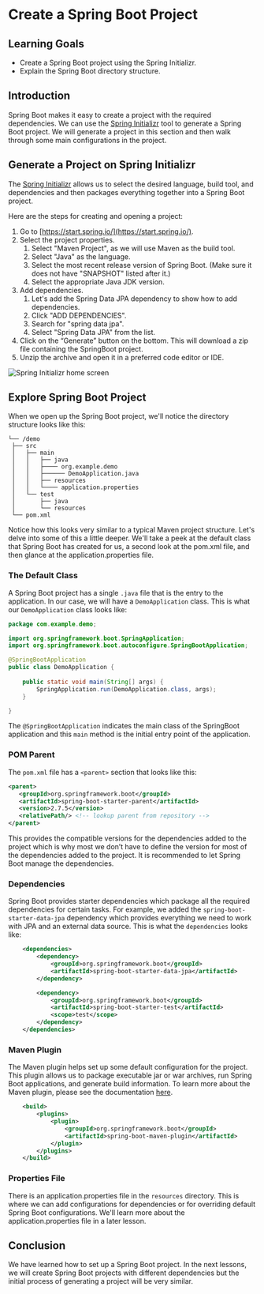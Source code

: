 # Create a Spring Boot Project

## Learning Goals

- Create a Spring Boot project using the Spring Initializr.
- Explain the Spring Boot directory structure.

## Introduction

Spring Boot makes it easy to create a project with the required dependencies. We
can use the [Spring Initializr](https://start.spring.io/) tool to generate a
Spring Boot project. We will generate a project in this section and then walk
through some main configurations in the project.

## Generate a Project on Spring Initializr

The [Spring Initializr](https://start.spring.io/) allows us to select the
desired language, build tool, and dependencies and then packages everything
together into a Spring Boot project.

Here are the steps for creating and opening a project:

1. Go to [https://start.spring.io/](https://start.spring.io/).
2. Select the project properties.
   1. Select "Maven Project", as we will use Maven as the build tool.
   2. Select "Java" as the language.
   3. Select the most recent release version of Spring Boot. (Make sure it does
      not have "SNAPSHOT" listed after it.)
   4. Select the appropriate Java JDK version.
3. Add dependencies.
   1. Let's add the Spring Data JPA dependency to show how to add dependencies.
   2. Click "ADD DEPENDENCIES".
   3. Search for "spring data jpa".
   4. Select "Spring Data JPA" from the list.
4. Click on the “Generate” button on the bottom. This will download a zip file
   containing the SpringBoot project.
5. Unzip the archive and open it in a preferred code editor or IDE.

![Spring Initializr home screen](https://curriculum-content.s3.amazonaws.com/spring-mod-1/create-spring-boot-project/spring-initializr.png)

## Explore Spring Boot Project

When we open up the Spring Boot project, we'll notice the directory structure
looks like this:

```text
└── /demo
 ├── src
 │   ├── main
 │   │   ├── java
 │   │   ├──── org.example.demo
 │   │   ├────── DemoApplication.java 
 │   │   ├── resources
 │   │   └──── application.properties
 │   └── test
 │       ├── java
 │       └── resources
 └── pom.xml
```

Notice how this looks very similar to a typical Maven project structure. Let's
delve into some of this a little deeper. We'll take a peek at the default class
that Spring Boot has created for us, a second look at the pom.xml file, and then
glance at the application.properties file.

### The Default Class

A Spring Boot project has a single `.java` file that is the entry to the
application. In our case, we will have a `DemoApplication` class. This is what
our `DemoApplication` class looks like:

```java
package com.example.demo;

import org.springframework.boot.SpringApplication;
import org.springframework.boot.autoconfigure.SpringBootApplication;

@SpringBootApplication
public class DemoApplication {
    
    public static void main(String[] args) {
        SpringApplication.run(DemoApplication.class, args);
    }

}
```

The `@SpringBootApplication` indicates the main class of the SpringBoot
application and this `main` method is the initial entry point of the
application.

### POM Parent

The `pom.xml` file has a `<parent>` section that looks like this:

```xml
<parent>
   <groupId>org.springframework.boot</groupId>
   <artifactId>spring-boot-starter-parent</artifactId>
   <version>2.7.5</version>
   <relativePath/> <!-- lookup parent from repository -->
</parent>
```

This provides the compatible versions for the dependencies added to the project
which is why most we don’t have to define the version for most of the
dependencies added to the project. It is recommended to let Spring Boot manage
the dependencies.

### Dependencies

Spring Boot provides starter dependencies which package all the required
dependencies for certain tasks. For example, we added the
`spring-boot-starter-data-jpa` dependency which provides everything we need to
work with JPA and an external data source. This is what the `dependencies` looks
like:

```xml
    <dependencies>
        <dependency>
            <groupId>org.springframework.boot</groupId>
            <artifactId>spring-boot-starter-data-jpa</artifactId>
        </dependency>

        <dependency>
            <groupId>org.springframework.boot</groupId>
            <artifactId>spring-boot-starter-test</artifactId>
            <scope>test</scope>
        </dependency>
    </dependencies>
```

### Maven Plugin

The Maven plugin helps set up some default configuration for the project. This
plugin allows us to package executable jar or war archives, run Spring Boot
applications, and generate build information. To learn more about the Maven
plugin, please see the documentation
[here](https://docs.spring.io/spring-boot/docs/current/maven-plugin/reference/htmlsingle/).

```xml
    <build>
        <plugins>
            <plugin>
                <groupId>org.springframework.boot</groupId>
                <artifactId>spring-boot-maven-plugin</artifactId>
            </plugin>
        </plugins>
    </build>
```

### Properties File

There is an application.properties file in the `resources` directory. This is
where we can add configurations for dependencies or for overriding default
Spring Boot configurations. We'll learn more about the application.properties
file in a later lesson.

## Conclusion

We have learned how to set up a Spring Boot project. In the next lessons, we
will create Spring Boot projects with different dependencies but the initial
process of generating a project will be very similar.
